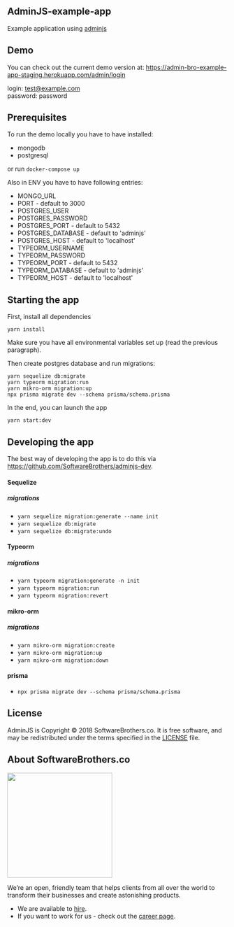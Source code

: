 ## AdminJS-example-app

Example application using [adminjs](https://github.com/SoftwareBrothers/adminjs)

## Demo

You can check out the current demo version at: https://admin-bro-example-app-staging.herokuapp.com/admin/login

login: test@example.com  
password: password

## Prerequisites

To run the demo locally you have to have installed:

* mongodb
* postgresql

or run `docker-compose up`

Also in ENV you have to have following entries:

* MONGO_URL
* PORT - default to 3000
* POSTGRES_USER
* POSTGRES_PASSWORD
* POSTGRES_PORT - default to 5432
* POSTGRES_DATABASE - default to 'adminjs'
* POSTGRES_HOST - default to 'localhost'
* TYPEORM_USERNAME
* TYPEORM_PASSWORD
* TYPEORM_PORT - default to 5432
* TYPEORM_DATABASE - default to 'adminjs'
* TYPEORM_HOST - default to 'localhost'

## Starting the app

First, install all dependencies

```
yarn install
```

Make sure you have all environmental variables set up (read the previous paragraph).

Then create postgres database and run migrations:

```
yarn sequelize db:migrate
yarn typeorm migration:run
yarn mikro-orm migration:up
npx prisma migrate dev --schema prisma/schema.prisma
```

In the end, you can launch the app

```
yarn start:dev
```

## Developing the app

The best way of developing the app is to do this via https://github.com/SoftwareBrothers/adminjs-dev.


#### Sequelize
##### migrations
- `yarn sequelize migration:generate --name init`
- `yarn sequelize db:migrate`
- `yarn sequelize db:migrate:undo`

#### Typeorm
##### migrations
- `yarn typeorm migration:generate -n init`
- `yarn typeorm migration:run`
- `yarn typeorm migration:revert`


#### mikro-orm
##### migrations
- `yarn mikro-orm migration:create`
- `yarn mikro-orm migration:up`
- `yarn mikro-orm migration:down`

#### prisma
- `npx prisma migrate dev --schema prisma/schema.prisma`

## License

AdminJS is Copyright © 2018 SoftwareBrothers.co. It is free software, and may be redistributed under the terms specified in the [LICENSE](LICENSE) file.

## About SoftwareBrothers.co

<img src="https://softwarebrothers.co/assets/images/software-brothers-logo-full.svg" width=240>

We’re an open, friendly team that helps clients from all over the world to transform their businesses and create astonishing products.

* We are available to [hire](https://softwarebrothers.co/contact).
* If you want to work for us - check out the [career page](https://softwarebrothers.co/career).
